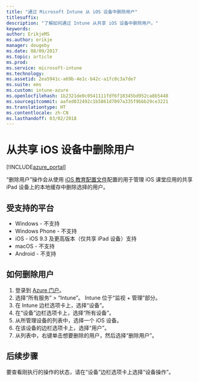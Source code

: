 ```yaml
---
title: "通过 Microsoft Intune 从 iOS 设备中删除用户"
titlesuffix: 
description: "了解如何通过 Intune 从共享 iOS 设备中删除用户。"
keywords: 
author: ErikjeMS
ms.author: erikje
manager: dougeby
ms.date: 08/09/2017
ms.topic: article
ms.prod: 
ms.service: microsoft-intune
ms.technology: 
ms.assetid: 2ea5941c-a69b-4e1c-b42c-a1fc0c3a7de7
ms.suite: ems
ms.custom: intune-azure
ms.openlocfilehash: 1b2321de0c0541111fdf6f18345bd952ca8b5448
ms.sourcegitcommit: aafed032492c1b5861d7097a335f9bbb29ce3221
ms.translationtype: HT
ms.contentlocale: zh-CN
ms.lasthandoff: 03/02/2018
---
```

# <a name="remove-a-user-from-a-shared-ios-device"></a>从共享 iOS 设备中删除用户


[!INCLUDE[azure_portal](./includes/azure_portal.md)]

“删除用户”操作会从使用 [iOS 教育配置文件](education-settings-configure-ios.md)配置的用于管理 iOS 课堂应用的共享 iPad 设备上的本地缓存中删除选择的用户。 

## <a name="supported-platforms"></a>受支持的平台

- Windows - 不支持
- Windows Phone - 不支持
- iOS - iOS 9.3 及更高版本（仅共享 iPad 设备）支持
- macOS - 不支持
- Android - 不支持

## <a name="how-to-remove-a-user"></a>如何删除用户

1. 登录到 [Azure 门户](https://portal.azure.com)。
2. 选择“所有服务” > “Intune”。 Intune 位于“监视 + 管理”部分。
3. 在 Intune 边栏选项卡上，选择“设备”。
4. 在“设备”边栏选项卡上，选择“所有设备”。
5. 从所管理设备的列表中，选择一个 iOS 设备。
6. 在该设备的边栏选项卡上，选择“用户”。
7. 从列表中，右键单击想要删除的用户，然后选择“删除用户”。

## <a name="next-steps"></a>后续步骤

要查看刚执行的操作的状态，请在“设备”边栏选项卡上选择“设备操作”。
